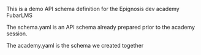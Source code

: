 This is a demo API schema definition for the Epignosis dev academy FubarLMS

The schema.yaml is an API schema already prepared prior to the academy session.

The academy.yaml is the schema we created together
